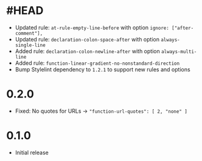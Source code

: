 # #HEAD

* Updated rule: `at-rule-empty-line-before` with option `ignore: ["after-comment"],`
* Updated rule: `declaration-colon-space-after` with option `always-single-line`
* Added rule: `declaration-colon-newline-after` with option `always-multi-line`
* Added rule: `function-linear-gradient-no-nonstandard-direction`
* Bump Stylelint dependency to `1.2.1` to support new rules and options

# 0.2.0

* Fixed: No quotes for URLs -> `"function-url-quotes": [ 2, "none" ]`

# 0.1.0

* Initial release
